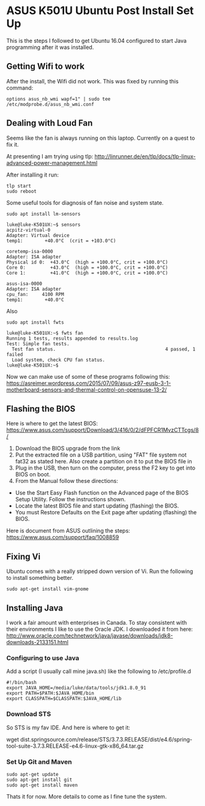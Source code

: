 # ASUS K501U Ubuntu Post Install Set Up

This is the steps I followed to get Ubuntu 16.04 configured to start Java programming after it was installed.

## Getting Wifi to work

After the install, the Wifi did not work. This was fixed by running this command:

```shell
options asus_nb_wmi wapf=1" | sudo tee /etc/modprobe.d/asus_nb_wmi.conf

```

## Dealing with Loud Fan

Seems like the fan is always running on this laptop. Currently on a quest to fix it.

At presenting I am trying using tlp:
http://linrunner.de/en/tlp/docs/tlp-linux-advanced-power-management.html

After installing it run:

```shell
tlp start
sudo reboot
```

Some useful tools for diagnosis of fan noise and system state.

```shell
sudo apt install lm-sensors

luke@luke-K501UX:~$ sensors
acpitz-virtual-0
Adapter: Virtual device
temp1:        +40.0°C  (crit = +103.0°C)

coretemp-isa-0000
Adapter: ISA adapter
Physical id 0:  +43.0°C  (high = +100.0°C, crit = +100.0°C)
Core 0:         +43.0°C  (high = +100.0°C, crit = +100.0°C)
Core 1:         +41.0°C  (high = +100.0°C, crit = +100.0°C)

asus-isa-0000
Adapter: ISA adapter
cpu_fan:     4100 RPM
temp1:        +40.0°C  

```

Also 
```shell
sudo apt install fwts

luke@luke-K501UX:~$ fwts fan
Running 1 tests, results appended to results.log
Test: Simple fan tests.                                                     
  Test fan status.                                        4 passed, 1 failed   
  Load system, check CPU fan status.                                           
luke@luke-K501UX:~$ 

```

Now we can make use of some of these programs following this:
https://asreimer.wordpress.com/2015/07/09/asus-z97-eusb-3-1-motherboard-sensors-and-thermal-control-on-opensuse-13-2/

## Flashing the BIOS

Here is where to get the latest BIOS:
https://www.asus.com/support/Download/3/416/0/2/dFPFCR1MvzCTTcgs/8/

1. Download the BIOS upgrade from the link
2. Put the extracted file on a USB partition, using "FAT" file system not fat32 as stated here. Also create a partition on it to put the BIOS file in
3. Plug in the USB, then turn on the computer, press the F2 key to get into BIOS on boot.
4. From the Manual follow these directions:
- Use the Start Easy Flash function on the Advanced page of the BIOS Setup Utility. Follow the instructions shown.
- Locate the latest BIOS file and start updating (flashing) the BIOS.
- You must Restore Defaults on the Exit page after updating (flashing) the BIOS.

Here is document from ASUS outlining the steps:
https://www.asus.com/support/faq/1008859


## Fixing Vi

Ubuntu comes with a really stripped down version of Vi. Run the following to install something better.

```shell
sudo apt-get install vim-gnome
```

## Installing Java

I work a fair amount with enterprises in Canada. To stay consistent with their environments I like to use the Oracle JDK. I downloaded it from here:
http://www.oracle.com/technetwork/java/javase/downloads/jdk8-downloads-2133151.html

### Configuring to use Java
Add a script (I usually call mine java.sh) like the following to /etc/profile.d

```shell
#!/bin/bash
export JAVA_HOME=/media/luke/data/tools/jdk1.8.0_91
export PATH=$PATH:$JAVA_HOME/bin
export CLASSPATH=$CLASSPATH:$JAVA_HOME/lib
```

### Download STS

So STS is my fav IDE. And here is where to get it:

wget dist.springsource.com/release/STS/3.7.3.RELEASE/dist/e4.6/spring-tool-suite-3.7.3.RELEASE-e4.6-linux-gtk-x86_64.tar.gz

### Set Up Git and Maven

```shell
sudo apt-get update
sudo apt-get install git
sudo apt-get install maven
```

Thats it for now. More details to come as I fine tune the system.

